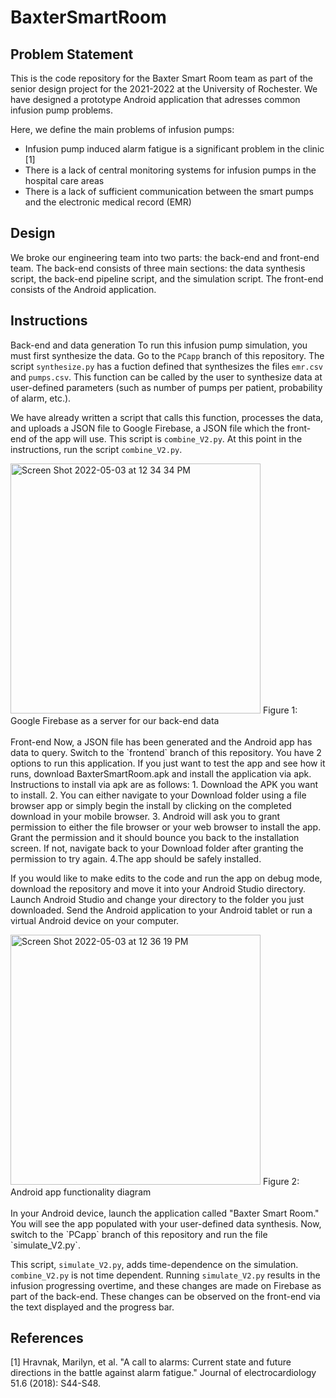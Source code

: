 # BaxterSmartRoom
## Problem Statement
This is the code repository for the Baxter Smart Room team as part of the senior design project for the 2021-2022 at the University of Rochester. We have designed a prototype Android application that  adresses common infusion pump problems.

Here, we define the main problems of infusion pumps:
* Infusion pump induced alarm fatigue is a significant problem in the clinic [1]
* There is a lack of central monitoring systems for infusion pumps in the hospital care areas
* There is a lack of sufficient communication between the smart pumps and the electronic medical record (EMR)

## Design
We broke our engineering team into two parts: the back-end and front-end team. The back-end consists of three main sections: the data synthesis script, the back-end pipeline script, and the simulation script. The front-end consists of the Android application.

## Instructions
Back-end and data generation
To run this infusion pump simulation, you must first synthesize the data. Go to the `PCapp` branch of this repository. The script `synthesize.py` has a fuction defined that synthesizes the files `emr.csv` and `pumps.csv`. This function can be called by the user to synthesize data at user-defined parameters (such as number of pumps per patient, probability of alarm, etc.).

We have already written a script that calls this function, processes the data, and uploads a JSON file to Google Firebase, a JSON file which the front-end of the app will use. This script is `combine_V2.py`. At this point in the instructions, run the script `combine_V2.py`.

<img width="400" alt="Screen Shot 2022-05-03 at 12 34 34 PM" src="https://user-images.githubusercontent.com/59581492/166498482-fc7805ab-7870-4d36-b605-da7bd08cf0e0.png">
Figure 1: Google Firebase as a server for our back-end data
<br />
<br />
Front-end
Now, a JSON file has been generated and the Android app has data to query. Switch to the `frontend` branch of this repository. You have 2 options to run this application. If you just want to test the app and see how it runs, download BaxterSmartRoom.apk and install the application via apk. Instructions to install via apk are as follows:
1. Download the APK you want to install.
2. You can either navigate to your Download folder using a file browser app or simply begin the install by clicking on the completed download in your mobile browser.
3. Android will ask you to grant permission to either the file browser or your web browser to install the app. Grant the permission and it should bounce you back to the installation screen. If not, navigate back to your Download folder after granting the permission to try again.
4.The app should be safely installed.

If you would like to make edits to the code and run the app on debug mode, download the repository and move it into your Android Studio directory. Launch Android Studio and change your directory to the folder you just downloaded. Send the Android application to your Android tablet or run a virtual Android device on your computer.

<img width="400" alt="Screen Shot 2022-05-03 at 12 36 19 PM" src="https://user-images.githubusercontent.com/59581492/166499087-79329bb3-a1f9-487b-9262-bd9e31efce40.png">
Figure 2: Android app functionality diagram
<br />
<br />
In your Android device, launch the application called "Baxter Smart Room." You will see the app populated with your user-defined data synthesis. Now, switch to the `PCapp` branch of this repository and run the file `simulate_V2.py`.

This script, `simulate_V2.py`, adds time-dependence on the simulation. `combine_V2.py` is not time dependent. Running `simulate_V2.py` results in the infusion progressing overtime, and these changes are made on Firebase as part of the back-end. These changes can be observed on the front-end via the text displayed and the progress bar.

## References
[1] Hravnak, Marilyn, et al. "A call to alarms: Current state and future directions in the battle against alarm fatigue." Journal of electrocardiology 51.6 (2018): S44-S48.
